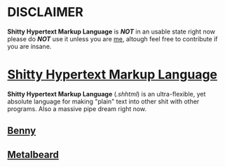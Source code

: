 # DISCLAIMER
**Shitty Hypertext Markup Language** is ***NOT*** in an usable state right now please do ***NOT*** use it unless you are [me](https://github.com/Gottfrid-N), altough feel free to contribute if you are insane.
# [Shitty Hypertext Markup Language](/shhtml/README.md)
**Shitty Hypertext Markup Language** (*.shhtml*) is an ultra-flexible, yet absolute language for making "plain" text into other shit with other programs. Also a massive pipe dream right now.
## [Benny](/benny/README.md)

## [Metalbeard](/metalbeard/README.md)
